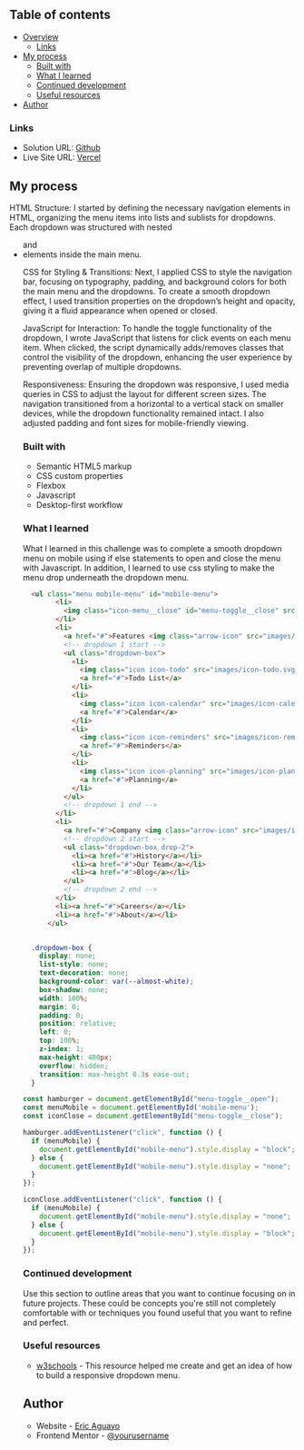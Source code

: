 ## Table of contents

- [Overview](#overview)
  - [Links](#links)
- [My process](#my-process)
  - [Built with](#built-with)
  - [What I learned](#what-i-learned)
  - [Continued development](#continued-development)
  - [Useful resources](#useful-resources)
- [Author](#author)


### Links

- Solution URL: [Github](https://github.com/EAguayodev/intro-section-with-dropdown-navigation/tree/main/intro-section-with-dropdown-navigation-main)
- Live Site URL: [Vercel](https://intro-section-with-dropdown-navigation-omega-green.vercel.app/)

## My process

HTML Structure: I started by defining the necessary navigation elements in HTML, organizing the menu items into lists and sublists for dropdowns. Each dropdown was structured with nested <ul> and <li> elements inside the main menu.

CSS for Styling & Transitions: Next, I applied CSS to style the navigation bar, focusing on typography, padding, and background colors for both the main menu and the dropdowns. To create a smooth dropdown effect, I used transition properties on the dropdown’s height and opacity, giving it a fluid appearance when opened or closed.

JavaScript for Interaction: To handle the toggle functionality of the dropdown, I wrote JavaScript that listens for click events on each menu item. When clicked, the script dynamically adds/removes classes that control the visibility of the dropdown, enhancing the user experience by preventing overlap of multiple dropdowns.

Responsiveness: Ensuring the dropdown was responsive, I used media queries in CSS to adjust the layout for different screen sizes. The navigation transitioned from a horizontal to a vertical stack on smaller devices, while the dropdown functionality remained intact. I also adjusted padding and font sizes for mobile-friendly viewing.

### Built with

- Semantic HTML5 markup
- CSS custom properties
- Flexbox
- Javascript
- Desktop-first workflow


### What I learned

What I learned in this challenge was to complete a smooth dropdown menu on mobile using if else statements to open and close the menu with Javascript. In addition, I learned to use css styling to make the menu drop underneath the dropdown menu.


```html
  <ul class="menu mobile-menu" id="mobile-menu">
        <li>
          <img class="icon-menu__close" id="menu-toggle__close" src="images/icon-close-menu.svg" alt="icon menu">
        </li>
        <li>
          <a href="#">Features <img class="arrow-icon" src="images/icon-arrow-down.svg" alt="icon arrow"></a>
          <!-- dropdown 1 start -->
          <ul class="dropdown-box">
            <li>
              <img class="icon icon-todo" src="images/icon-todo.svg" alt="icon todo">
              <a href="#">Todo List</a>
            </li>
            <li>
              <img class="icon icon-calendar" src="images/icon-calendar.svg" alt="icon calendar">
              <a href="#">Calendar</a>
            </li>
            <li>
              <img class="icon icon-reminders" src="images/icon-reminders.svg" alt="icon reminders">
              <a href="#">Reminders</a>
            </li>
            <li>
              <img class="icon icon-planning" src="images/icon-planning.svg" alt="planning icon">
              <a href="#">Planning</a>
            </li>
          </ul>
          <!-- dropdown 1 end -->
        </li>
        <li>
          <a href="#">Company <img class="arrow-icon" src="images/icon-arrow-down.svg" alt="icon arrow"></a>
          <!-- dropdown 2 start -->
          <ul class="dropdown-box drop-2">
            <li><a href="#">History</a></li>
            <li><a href="#">Our Team</a></li>
            <li><a href="#">Blog</a></li>
          </ul>
          <!-- dropdown 2 end -->
        </li>
        <li><a href="#">Careers</a></li>
        <li><a href="#">About</a></li>
      </ul>
```
```css

  .dropdown-box {
    display: none;
    list-style: none;
    text-decoration: none;
    background-color: var(--almost-white);
    box-shadow: none;
    width: 100%;
    margin: 0;
    padding: 0;
    position: relative;
    left: 0;
    top: 100%;
    z-index: 1;
    max-height: 400px;
    overflow: hidden;
    transition: max-height 0.3s ease-out;
  }
```
```js
const hamburger = document.getElementById("menu-toggle__open");
const menuMobile = document.getElementById('mobile-menu');
const iconClose = document.getElementById("menu-toggle__close");

hamburger.addEventListener("click", function () {
  if (menuMobile) {
    document.getElementById("mobile-menu").style.display = "block";
  } else {
    document.getElementById("mobile-menu").style.display = "none";
  }
});

iconClose.addEventListener("click", function () {
  if (menuMobile) {
    document.getElementById("mobile-menu").style.display = "none";
  } else {
    document.getElementById("mobile-menu").style.display = "block";
  }
});
```

### Continued development

Use this section to outline areas that you want to continue focusing on in future projects. These could be concepts you're still not completely comfortable with or techniques you found useful that you want to refine and perfect.


### Useful resources

- [w3schools](https://www.w3schools.com/howto/howto_js_responsive_navbar_dropdown.asp) - This resource helped me create and get an idea of how to build a responsive dropdown menu.

## Author

- Website - [Eric Aguayo](https://www.ericaguayo.com)
- Frontend Mentor - [@yourusername](https://www.frontendmentor.io/profile/EAguayodev)